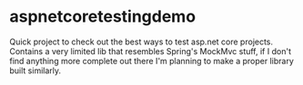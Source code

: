 # aspnetcoretestingdemo

Quick project to check out the best ways to test asp.net core projects. Contains a very limited lib that resembles Spring's MockMvc stuff, if I don't find anything more complete out there I'm planning to make a proper library built similarly.

